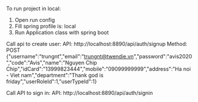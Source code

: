 To run project in local: 
1. Open run config
2. Fill spring profile is: local
3. Run Application class with spring boot


Call api to create user:
API: http://localhost:8890/api/auth/signup
Method: POST
{"username":"trungnt","email":"trungnt@twendie.vn","password":"avis2020","code":"Avis","name":"Nguyen Chip Chip","idCard":"13999823444","mobile":"09099999999","address":"Ha noi - Viet nam","department":"Thank god is friday","userRoleId":1,"userTypeId":1}

Call API to sign in:
API: http://localhost:8890/api/auth/signin